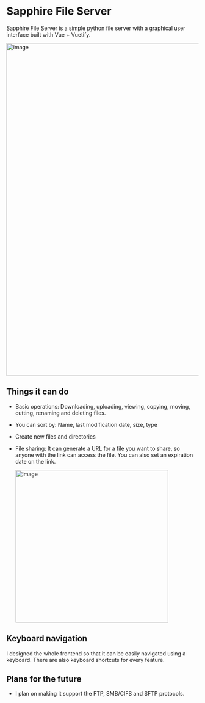 # Sapphire File Server
Sapphire File Server is a simple python file server with a graphical user interface built with Vue + Vuetify.

<img width="1913" height="871" alt="image" src="https://github.com/user-attachments/assets/6bfdf481-2e48-4079-a8ff-7751b6bda653" />

## Things it can do
- Basic operations: Downloading, uploading, viewing, copying, moving, cutting, renaming and deleting files.
- You can sort by: Name, last modification date, size, type
- Create new files and directories
- File sharing: It can generate a URL for a file you want to share, so anyone with the link can access the file. You can also set an expiration date on the link.

  <img width="400" alt="image" src="https://github.com/user-attachments/assets/80015766-d14a-476a-b05c-3ce5abd31ca4" />

## Keyboard navigation
I designed the whole frontend so that it can be easily navigated using a keyboard. There are also keyboard shortcuts for every feature.
## Plans for the future
- I plan on making it support the FTP, SMB/CIFS and SFTP protocols.
